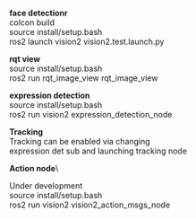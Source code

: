 
**face detectionr**\
colcon build\
source install/setup.bash\
ros2 launch vision2 vision2.test.launch.py


**rqt view**\
source install/setup.bash\
ros2 run rqt_image_view rqt_image_view

**expression detection**\
source install/setup.bash\
ros2 run vision2 expression_detection_node

**Tracking**\
Tracking can be enabled via changing\
expression det sub and launching tracking node

**Action node**\

Under development\
source install/setup.bash\
ros2 run vision2 vision2_action_msgs_node